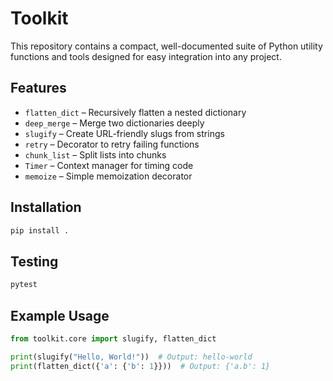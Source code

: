 # Toolkit

This repository contains a compact, well-documented suite of Python utility functions and tools designed for easy integration into any project.

## Features

- `flatten_dict` – Recursively flatten a nested dictionary
- `deep_merge` – Merge two dictionaries deeply
- `slugify` – Create URL-friendly slugs from strings
- `retry` – Decorator to retry failing functions
- `chunk_list` – Split lists into chunks
- `Timer` – Context manager for timing code
- `memoize` – Simple memoization decorator

## Installation

```bash
pip install .
```

## Testing

```bash
pytest
```

## Example Usage

```python
from toolkit.core import slugify, flatten_dict

print(slugify("Hello, World!"))  # Output: hello-world
print(flatten_dict({'a': {'b': 1}}))  # Output: {'a.b': 1}
```
